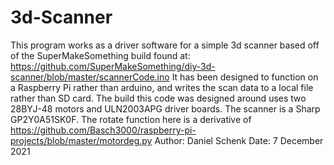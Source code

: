 # 3d-Scanner
This program works as a driver software for a simple 3d scanner based off of the SuperMakeSomething build found at: https://github.com/SuperMakeSomething/diy-3d-scanner/blob/master/scannerCode.ino It has been designed to function on a Raspberry Pi rather than arduino, and writes the scan data to a local file rather than SD card. The build this code was designed around uses two 28BYJ-48 motors and ULN2003APG driver boards. The scanner is a Sharp GP2Y0A51SK0F. The rotate function here is a derivative of https://github.com/Basch3000/raspberry-pi-projects/blob/master/motordeg.py
Author: Daniel Schenk
Date: 7 December 2021
